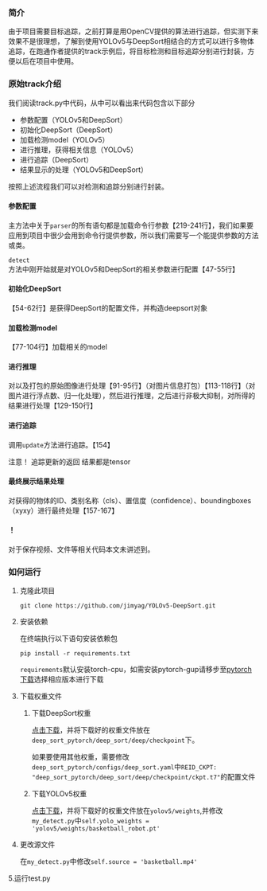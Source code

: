### 简介

由于项目需要目标追踪，之前打算是用OpenCV提供的算法进行追踪，但实测下来效果不是很理想，了解到使用YOLOv5与DeepSort相结合的方式可以进行多物体追踪，在跑通作者提供的track示例后，将目标检测和目标追踪分别进行封装，方便以后在项目中使用。

### 原始track介绍

我们阅读track.py中代码，从中可以看出来代码包含以下部分

- 参数配置（YOLOv5和DeepSort）
- 初始化DeepSort（DeepSort）
- 加载检测model（YOLOv5）
- 进行推理，获得相关信息（YOLOv5）
- 进行追踪（DeepSort）
- 结果显示的处理（YOLOv5和DeepSort）

按照上述流程我们可以对检测和追踪分别进行封装。

#### 参数配置

主方法中关于`parser`的所有语句都是加载命令行参数【219-241行】，我们如果要应用到项目中很少会用到命令行提供参数，所以我们需要写一个能提供参数的方法或类。

`detect`方法中刚开始就是对YOLOv5和DeepSort的相关参数进行配置【47-55行】

#### 初始化DeepSort

【54-62行】是获得DeepSort的配置文件，并构造deepsort对象

#### 加载检测model

【77-104行】加载相关的model

#### 进行推理

对以及打包的原始图像进行处理【91-95行】（对图片信息打包）【113-118行】（对图片进行浮点数、归一化处理），然后进行推理，之后进行非极大抑制，对所得的结果进行处理【129-150行】

#### 进行追踪

调用`update`方法进行追踪。【154】

注意！ 追踪更新的返回 结果都是tensor

#### 最终展示结果处理

对获得的物体的ID、类别名称（cls）、置信度（confidence）、boundingboxes（xyxy）进行最终处理【157-167】

#### ！

对于保存视频、文件等相关代码本文未讲述到。

### 如何运行

1. 克隆此项目

    ```shell
    git clone https://github.com/jimyag/YOLOv5-DeepSort.git
    ```

2. 安装依赖

    在终端执行以下语句安装依赖包

    ```shell
    pip install -r requirements.txt
    ```
    `requirements`默认安装torch-cpu，如需安装pytorch-gup请移步至[pytorch下载](https://pytorch.org/get-started/locally/)选择相应版本进行下载

3. 下载权重文件

    1. 下载DeepSort权重

        [点击下载](https://github-releases.githubusercontent.com/275118967/8c1c5d80-cf4e-11eb-8c2e-40921f433dff?X-Amz-Algorithm=AWS4-HMAC-SHA256&X-Amz-Credential=AKIAIWNJYAX4CSVEH53A%2F20210804%2Fus-east-1%2Fs3%2Faws4_request&X-Amz-Date=20210804T162651Z&X-Amz-Expires=300&X-Amz-Signature=6ee3ee2f893851dcf9eea7f645327ca61351e8ba432187d22ceff5428802bf3c&X-Amz-SignedHeaders=host&actor_id=69233189&key_id=0&repo_id=275118967&response-content-disposition=attachment%3B%20filename%3Dckpt.t7&response-content-type=application%2Foctet-stream)，并将下载好的权重文件放在`deep_sort_pytorch/deep_sort/deep/checkpoint`下。

        如果要使用其他权重，需要修改`deep_sort_pytorch/configs/deep_sort.yaml`中`REID_CKPT: "deep_sort_pytorch/deep_sort/deep/checkpoint/ckpt.t7"`的配置文件

    2. 下载YOLOv5权重

        [点击下载](https://github-releases.githubusercontent.com/264818686/56dd3480-9af3-11eb-9c92-3ecd167961dc?X-Amz-Algorithm=AWS4-HMAC-SHA256&X-Amz-Credential=AKIAIWNJYAX4CSVEH53A%2F20210804%2Fus-east-1%2Fs3%2Faws4_request&X-Amz-Date=20210804T163304Z&X-Amz-Expires=300&X-Amz-Signature=970d9bbd047c39cff68107f4367a4f8a5da6a82de8cce3679042c3b7ae97286a&X-Amz-SignedHeaders=host&actor_id=69233189&key_id=0&repo_id=264818686&response-content-disposition=attachment%3B%20filename%3Dyolov5s.pt&response-content-type=application%2Foctet-stream)，并将下载好的权重文件放在`yolov5/weights`,并修改`my_detect.py`中`self.yolo_weights = 'yolov5/weights/basketball_robot.pt'`

4. 更改源文件

    在`my_detect.py`中修改`self.source = 'basketball.mp4'`

 5.运行test.py





